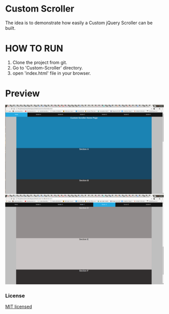 Custom Scroller
==================================

The idea is to demonstrate how easily a Custom jQuery Scroller can be built.

HOW TO RUN
========
1. Clone the project from git.
2. Go to 'Custom-Scroller' directory.
3. open 'index.html' file in your browser.

Preview
========
![Screenshot1](/img/screenshot1.png)
![Screenshot2](/img/screenshot2.png)

### License

[MIT licensed](./LICENSE)